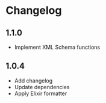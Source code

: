 # Changelog

## 1.1.0

- Implement XML Schema functions

## 1.0.4

- Add changelog
- Update dependencies
- Apply Elixir formatter
